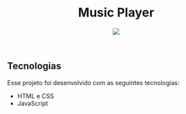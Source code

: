 <h1 align="center"> Music Player </h1>



<p align="center">
  <img src="imgs/READMEimg.png">
</p>

<br>



## Tecnologias

Esse projeto foi desenvolvido com as seguintes tecnologias:

- HTML e CSS
- JavaScript

